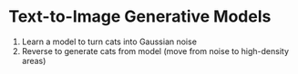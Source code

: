 # Text-to-Image Generative Models
1. Learn a model to turn cats into Gaussian noise
1. Reverse to generate cats from model (move from noise to high-density areas)

